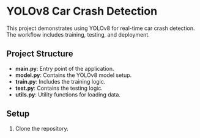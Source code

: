 # YOLOv8 Car Crash Detection

This project demonstrates using YOLOv8 for real-time car crash detection. The workflow includes training, testing, and deployment.

## Project Structure

- **main.py**: Entry point of the application.
- **model.py**: Contains the YOLOv8 model setup.
- **train.py**: Includes the training logic.
- **test.py**: Contains the testing logic.
- **utils.py**: Utility functions for loading data.

## Setup

1. Clone the repository.
